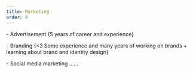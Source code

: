 ```yaml
---
title: Marketing
order: 4
---
```


<p>- Advertisement {5 years of career and experience}</p>
<p>- Branding {<3 Some experience and many years of working on brands + learning about brand and identity design}</p>
<p>- Social media marketing ……</p>